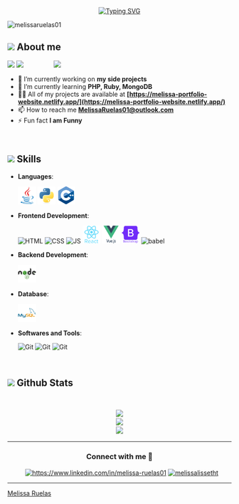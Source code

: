 <p align="center">
<a href="https://git.io/typing-svg"><img src="https://readme-typing-svg.demolab.com?font=Georgia&weight=800&pause=1000&size=33&color=042D5E&width=370&height=100&lines=Hi+%2C+I'm+Melissa+%F0%9F%91%8B" alt="Typing SVG" /></a>
</p>
<p align="left"> <img src="https://komarev.com/ghpvc/?username=melissaruelas01&label=Profile%20views&color=0e75b6&style=flat" alt="melissaruelas01" /> </p>
	
## <picture><img src = "https://user-images.githubusercontent.com/64439609/213525571-a0b12213-7e89-48df-a45f-153c78f3cf5e.png" width =40px></picture> **About me**

<picture> <img align="right" src="https://user-images.githubusercontent.com/74038190/271839927-f5d2d866-d25c-4873-8d82-425d2c62fc2e.gif" width="400px" ></picture>
 <p align="left">
  <img src="https://img.shields.io/badge/Focus-Frontend%20Web%20Development-dodgerblue" />
  <img src="https://img.shields.io/badge/Languages-English%20&%20Spanish-dodgerblue" />
</p>

- 🔭 I’m currently working on **my side projects**
- 🌱 I’m currently learning **PHP, Ruby, MongoDB**
- 👨‍💻 All of my projects are available at **[https://melissa-portfolio-website.netlify.app/](https://melissa-portfolio-website.netlify.app/)**
- 📫 How to reach me **MelissaRuelas01@outlook.com**
- ⚡ Fun fact **I am Funny**




<br>

## <img src="https://media2.giphy.com/media/QssGEmpkyEOhBCb7e1/giphy.gif?cid=ecf05e47a0n3gi1bfqntqmob8g9aid1oyj2wr3ds3mg700bl&rid=giphy.gif" width ="25"><b> Skills</b>

<p align="center">

- **Languages**:
    
     <img src="https://raw.githubusercontent.com/devicons/devicon/master/icons/java/java-original.svg" alt="java" width="40" height="40"/>
     <img src="https://raw.githubusercontent.com/devicons/devicon/master/icons/python/python-original.svg" alt="python" width="40" height="40"/>
     <img src="https://raw.githubusercontent.com/devicons/devicon/master/icons/cplusplus/cplusplus-original.svg" alt="cplusplus" width="40" height="40"/>


- **Frontend Development**:

   <img src="https://user-images.githubusercontent.com/64439609/212556407-f122dc0e-901c-4df7-960f-29a3b52c5349.png" width="40" height="40" alt="HTML" />
   <img src="https://user-images.githubusercontent.com/64439609/212556203-47a51702-fec1-4275-bafb-6afdea15b092.png" width="40" height="40" alt="CSS" />
   <img src="https://user-images.githubusercontent.com/64439609/212556085-e6f8391a-6f25-43d5-8bfe-818167047cfb.png" width="40" height="40" alt="JS"/>
   <img src="https://raw.githubusercontent.com/devicons/devicon/master/icons/react/react-original-wordmark.svg" alt="react" width="40" height="40"/>
   <img src="https://raw.githubusercontent.com/devicons/devicon/master/icons/vuejs/vuejs-original-wordmark.svg" alt="vuejs" width="40" height="40"/>
   <img src="https://raw.githubusercontent.com/devicons/devicon/master/icons/bootstrap/bootstrap-plain-wordmark.svg" alt="bootstrap" width="40" height="40"/>
   <img src="https://www.vectorlogo.zone/logos/babeljs/babeljs-icon.svg" alt="babel" width="40" height="40"/>


- **Backend Development**:

    <img src="https://raw.githubusercontent.com/devicons/devicon/master/icons/nodejs/nodejs-original-wordmark.svg" alt="nodejs" width="40" height="40"/>

- **Database**:

    <img src="https://raw.githubusercontent.com/devicons/devicon/master/icons/mysql/mysql-original-wordmark.svg" alt="mysql" width="40" height="40"/>

- **Softwares and Tools**:

    <img src="https://user-images.githubusercontent.com/64439609/212556685-de9a7c04-31b0-43b6-af39-7c82ac13b321.png" width="40" height="40" alt="Git"/>
    <img src="https://user-images.githubusercontent.com/64439609/212556741-81407849-82c8-4926-854f-820e8a644375.png" width="40" height="40" alt="Git"/>
    <img src="https://user-images.githubusercontent.com/64439609/212556802-77a65ec1-aa71-4272-b603-1a57d1914678.png" width="40" height="40" alt="Git"/>



<br>
</p>


## <img src="https://media.giphy.com/media/iY8CRBdQXODJSCERIr/giphy.gif" width="35"><b> Github Stats </b>
<br>


<div align="center">

![](https://github-readme-stats.vercel.app/api?username=melissaruelas01&theme=dracula&show_icons=true&hide_border=false&include_all_commits=true&count_private=true&alt=melissaruelas01)<br/>
![](https://github-readme-streak-stats.herokuapp.com/?user=melissaruelas01&theme=dracula&hide_border=false)<br/>
![](https://github-readme-stats.vercel.app/api/top-langs/?username=melissaruelas01&theme=dracula&hide_border=false&include_all_commits=true&count_private=true&layout=compact)
	
</a>
</div>



-----

<h3 align="center" >Connect with me 🤝 </h3>

<p align="center">

 <div align="center"  class="icons-social" style="margin-left: 10px;">

   <a href="https://linkedin.com/in/https://www.linkedin.com/in/melissa-ruelas01" target="blank"><img align="center" src="https://raw.githubusercontent.com/rahuldkjain/github-profile-readme-generator/master/src/images/icons/Social/linked-in-alt.svg" alt="https://www.linkedin.com/in/melissa-ruelas01" height="30" width="40" /></a>
<a href="https://instagram.com/melissalissetht" target="blank"><img align="center" src="https://raw.githubusercontent.com/rahuldkjain/github-profile-readme-generator/master/src/images/icons/Social/instagram.svg" alt="melissalissetht" height="30" width="40" />
      
</p>
	

</div>


------
[Melissa Ruelas](https://github.com/MelissaRuelas01)
